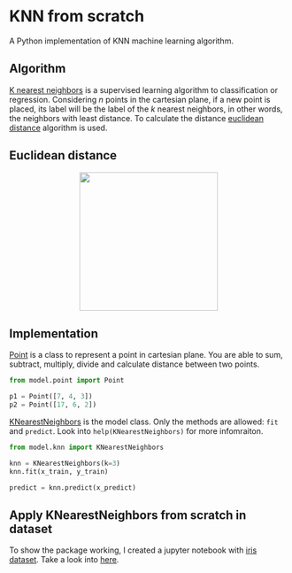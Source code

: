 # KNN from scratch
A Python implementation of KNN machine learning algorithm.

## Algorithm
[K nearest neighbors](https://en.wikipedia.org/wiki/K-nearest_neighbors_algorithm) is a supervised learning algorithm to classification or regression. Considering _n_ points in the cartesian plane, if a new point is placed, its label will be the label of the _k_ nearest neighbors, in other words, the neighbors with least distance. To calculate the distance [euclidean distance](https://en.wikipedia.org/wiki/Euclidean_distance) algorithm is used.

## Euclidean distance
<p align="center">
  <img src="https://encrypted-tbn0.gstatic.com/images?q=tbn%3AANd9GcT-BNnXJs2WFM-hvledmFTsECBmQ1ssxkLnucrp3sG8yrXA8VAN" width=250>
</p>

## Implementation
[Point](https://github.com/senavs/knn-from-scratch/blob/master/model/point.py) is a class to represent a point in cartesian plane. You are able to sum, subtract, multiply, divide and calculate distance between two points.
``` python
from model.point import Point

p1 = Point([7, 4, 3])
p2 = Point([17, 6, 2])
```
[KNearestNeighbors](https://github.com/senavs/knn-from-scratch/blob/master/model/knn.py) is the model class. Only the methods are allowed: `fit` and `predict`. Look into `help(KNearestNeighbors)` for more infomraiton.
```python
from model.knn import KNearestNeighbors

knn = KNearestNeighbors(k=3)
knn.fit(x_train, y_train)

predict = knn.predict(x_predict)
```

## Apply KNearestNeighbors from scratch in dataset
To show the package working, I created a jupyter notebook with [iris dataset](https://scikit-learn.org/stable/auto_examples/datasets/plot_iris_dataset.html). Take a look into [here](https://github.com/senavs/knn-from-scratch/blob/master/notebook/knn-iris_dataset.ipynb).
